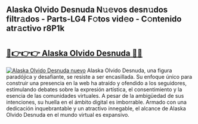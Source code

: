## Alaska Olvido Desnuda N𝚞𝚎vos desn𝚞dos filtr𝚊dos - Parts-LG4 F𝚘tos vid𝚎o - C𝚘ntenido atr𝚊ctivo r8P1k

# <h2><a href="http://mbcsn31.tromn.icu/?c=Alaska+Olvido+Desnuda">🔗👉👉👉 Alaska Olvido Desnuda 🔗🔗</a></h2>

[![Alaska Olvido Desnuda nuevo](https://i.imgur.com/pEAQMta.gif)](http://mbcsn31.tromn.icu/?c=Alaska+Olvido+Desnuda)
Alaska Olvido Desnuda, una figura paradójica y desafiante, se resiste a ser encasillada. Su enfoque único para construir una presencia en la web ha atraído y ofendido a los seguidores, estimulando debates sobre la expresión artística, el consentimiento y la esencia de las comunidades virtuales. A pesar de la ambigüedad de sus intenciones, su huella en el ámbito digital es imborrable. Armado con una dedicación inquebrantable y un atractivo innegable, el alcance de Alaska Olvido Desnuda en el mundo virtual es expansivo.

